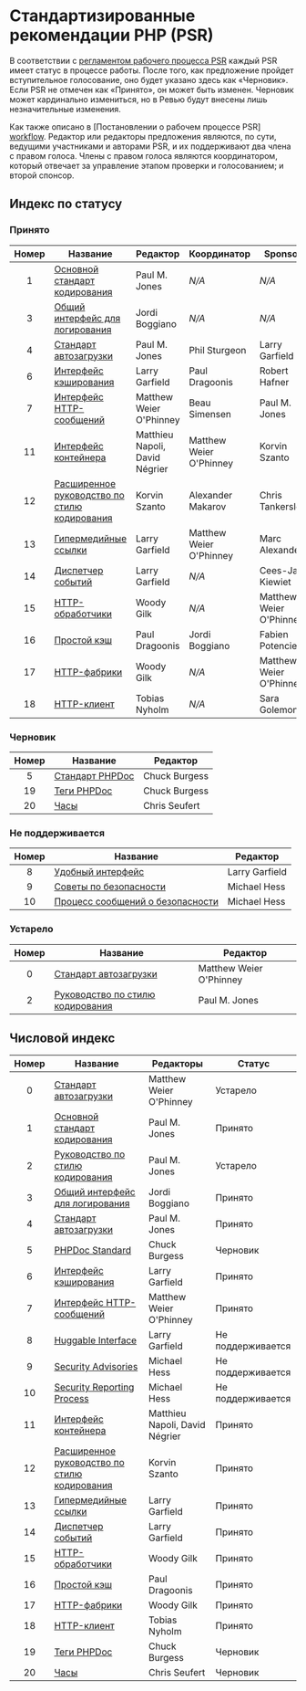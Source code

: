 # Стандартизированные рекомендации PHP (PSR)

В соответствии с [регламентом рабочего процесса PSR][workflow] каждый PSR имеет статус в процессе работы. После того, как предложение пройдет вступительное голосование, оно будет указано здесь как «Черновик». Если PSR не отмечен как «Принято», он может быть изменен. Черновик может кардинально измениться, но в Ревью будут внесены лишь незначительные изменения.

Как также описано в [Постановлении о рабочем процессе PSR] [workflow]. Редактор или редакторы предложения являются, по сути, ведущими участниками и авторами PSR, и их поддерживают два члена с правом голоса. Члены с правом голоса являются координатором, который отвечает за управление этапом проверки и голосованием; и второй спонсор.
## Индекс по статусу

### Принято

| Номер | Название                                | Редактор                       | Координатор             | Sponsor                 |
|:-----:|-----------------------------------------|--------------------------------|-------------------------|-------------------------|
|   1   | [Основной стандарт кодирования][psr1]   | Paul M. Jones                  | _N/A_                   | _N/A_                   |
|   3   | [Общий интерфейс для логирования][psr3] | Jordi Boggiano                 | _N/A_                   | _N/A_                   |
|   4   | [Стандарт автозагрузки][psr4]            | Paul M. Jones                  | Phil Sturgeon           | Larry Garfield          |
|   6   | [Интерфейс кэширования][psr6]               | Larry Garfield                 | Paul Dragoonis          | Robert Hafner           |
|   7   | [Интерфейс HTTP-сообщений][psr7]          | Matthew Weier O'Phinney        | Beau Simensen           | Paul M. Jones           |
|  11   | [Интерфейс контейнера][psr11]            | Matthieu Napoli, David Négrier | Matthew Weier O'Phinney | Korvin Szanto           |
|  12   | [Расширенное руководство по стилю кодирования][psr12]    | Korvin Szanto                  | Alexander Makarov       |  Chris Tankersley       | 
|  13   | [Гипермедийные ссылки][psr13]               | Larry Garfield                 | Matthew Weier O'Phinney | Marc Alexander          |
|  14   | [Диспетчер событий][psr14]               | Larry Garfield                 | _N/A_                   | Cees-Jan Kiewiet        |
|  15   | [HTTP-обработчики][psr15]                  | Woody Gilk                     | _N/A_                   | Matthew Weier O'Phinney |
|  16   | [Простой кэш][psr16]                   | Paul Dragoonis                 | Jordi Boggiano          | Fabien Potencier        |
|  17   | [HTTP-фабрики][psr17]                 | Woody Gilk                     | _N/A_                   | Matthew Weier O'Phinney |
|  18   | [HTTP-клиент][psr18]                    | Tobias Nyholm                  | _N/A_                   | Sara Golemon            |

### Черновик

| Номер | Название                | Редактор      |
|:-----:|-------------------------|---------------|
|   5   | [Стандарт PHPDoc][psr5] | Chuck Burgess |
|  19   | [Теги PHPDoc][psr19]    | Chuck Burgess |
|  20   | [Часы][psr20]          | Chris Seufert |

### Не поддерживается

| Номер | Название                                  | Редактор       |
|:-----:|-------------------------------------------|----------------|
|   8   | [Удобный интерфейс][psr8]                 | Larry Garfield |
|   9   | [Советы по безопасности][psr9]            | Michael Hess   |
|  10   | [Процесс сообщений о безопасности][psr10] | Michael Hess   |

### Устарело

| Номер | Название                     | Редактор                |
|:-----:|------------------------------|-------------------------|
|   0   | [Стандарт автозагрузки][psr0] | Matthew Weier O'Phinney |
|   2   | [Руководство по стилю кодирования][psr2]   | Paul M. Jones           |

## Числовой индекс

| Номер | Название                                | Редакторы                      | Статус            |
|:-----:|-----------------------------------------|--------------------------------|-------------------|
|   0   | [Стандарт автозагрузки][psr0]            | Matthew Weier O'Phinney        | Устарело          |
|   1   | [Основной стандарт кодирования][psr1]   | Paul M. Jones                  | Принято           |
|   2   | [Руководство по стилю кодирования][psr2]              | Paul M. Jones                  | Устарело          |
|   3   | [Общий интерфейс для логирования][psr3] | Jordi Boggiano                 | Принято           |
|   4   | [Стандарт автозагрузки][psr4]            | Paul M. Jones                  | Принято           |
|   5   | [PHPDoc Standard][psr5]                 | Chuck Burgess                  | Черновик          |
|   6   | [Интерфейс кэширования][psr6]               | Larry Garfield                 | Принято           |
|   7   | [Интерфейс HTTP-сообщений][psr7]          | Matthew Weier O'Phinney        | Принято           |
|   8   | [Huggable Interface][psr8]              | Larry Garfield                 | Не поддерживается |
|   9   | [Security Advisories][psr9]             | Michael Hess                   | Не поддерживается         |
|  10   | [Security Reporting Process][psr10]     | Michael Hess                   | Не поддерживается         |
|  11   | [Интерфейс контейнера][psr11]            | Matthieu Napoli, David Négrier | Принято           |
|  12   | [Расширенное руководство по стилю кодирования][psr12]    | Korvin Szanto                  | Принято           |
|  13   | [Гипермедийные ссылки][psr13]               | Larry Garfield                 | Принято           |
|  14   | [Диспетчер событий][psr14]               | Larry Garfield                 | Принято           |
|  15   | [HTTP-обработчики][psr15]                  | Woody Gilk                     | Принято           |
|  16   | [Простой кэш][psr16]                   | Paul Dragoonis                 | Принято           |
|  17   | [HTTP-фабрики][psr17]                 | Woody Gilk                     | Принято           |
|  18   | [HTTP-клиент][psr18]                    | Tobias Nyholm                  | Принято           |
|  19   | [Теги PHPDoc][psr19]                    | Chuck Burgess                  | Черновик          |
|  20   | [Часы][psr20]                          | Chris Seufert                  | Черновик          |

[workflow]: bylaws/002-psr-workflow.md
[psr0]: accepted/PSR-0.md
[psr1]: accepted/PSR-1-basic-coding-standard.md
[psr2]: accepted/PSR-2-coding-style-guide.md
[psr3]: accepted/PSR-3-logger-interface.md
[psr4]: accepted/PSR-4-autoloader-meta.md
[psr5]: proposed/phpdoc.md
[psr6]: accepted/PSR-6-cache.md
[psr7]: accepted/PSR-7-http-message.md
[psr8]: proposed/psr-8-hug/
[psr9]: proposed/security-disclosure-publication.md
[psr10]: proposed/security-reporting-process.md
[psr11]: accepted/PSR-11-container.md
[psr12]: accepted/PSR-12-extended-coding-style-guide.md
[psr13]: accepted/PSR-13-links.md
[psr14]: accepted/PSR-14-event-dispatcher.md
[psr15]: accepted/PSR-15-request-handlers.md
[psr16]: accepted/PSR-16-simple-cache.md
[psr17]: accepted/PSR-17-http-factory.md
[psr18]: accepted/PSR-18-http-client.md
[psr19]: proposed/phpdoc-tags.md
[psr20]: proposed/clock.md
